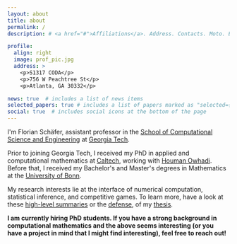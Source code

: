 ```yaml
---
layout: about
title: about
permalink: /
description: # <a href="#">Affiliations</a>. Address. Contacts. Moto. Etc.

profile:
  align: right
  image: prof_pic.jpg
  address: >
    <p>S1317 CODA</p>
    <p>756 W Peachtree St</p>
    <p>Atlanta, GA 30332</p>

news: true  # includes a list of news items
selected_papers: true # includes a list of papers marked as "selected={true}"
social: true  # includes social icons at the bottom of the page
---
```


I'm Florian Schäfer, assistant professor in the [School of Computational Science and Engineering](https://cse.gatech.edu/) at [Georgia Tech](https://gatech.edu/).

Prior to joining Georgia Tech, I received my PhD in applied and computational mathematics at [Caltech](http://www.caltech.edu/), working with [Houman Owhadi](http://users.cms.caltech.edu/~owhadi/index.htm).
Before that, I received my Bachelor's and Master's degrees in Mathematics at the [University of Bonn](https://www.mathematics.uni-bonn.de/).

My research interests lie at the interface of numerical computation, statistical inference, and competitive games. 
To learn more, have a look at these [high-level summaries](/projects/) or the [defense](https://youtu.be/Ph1pAv92WBQ), of my [thesis](https://thesis.library.caltech.edu/14261/3/main-bibtex.pdf).

**I am currently hiring PhD students. If you have a strong background in computational mathematics and the above seems interesting (or you have a project in mind that I might find interesting), feel free to reach out!**